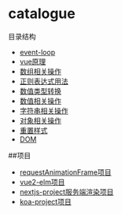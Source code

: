 # catalogue
目录结构

* [event-loop](https://github.com/snowBoby/event-loop)
* [vue原理](https://github.com/snowBoby/vue)
* [数组相关操作](https://github.com/snowBoby/Array)
* [正则表达式用法](https://github.com/snowBoby/RegExp)
* [数值类型转换](https://github.com/snowBoby/numTypeConversion)
* [数值相关操作](https://github.com/snowBoby/Number)
* [字符串相关操作](https://github.com/snowBoby/String)
* [对象相关操作](https://github.com/snowBoby/Object)
* [重置样式](https://github.com/snowBoby/global.css)
* [DOM](https://github.com/snowBoby/DOM)

##项目
* [requestAnimationFrame项目](https://github.com/snowBoby/requestAnimationFrame)
* [vue2-elm项目](https://github.com/snowBoby/vue2-elm)
* [nextjs-project服务端渲染项目](https://github.com/snowBoby/nextjs-project)
* [koa-project项目](https://github.com/snowBoby/koa-project)




